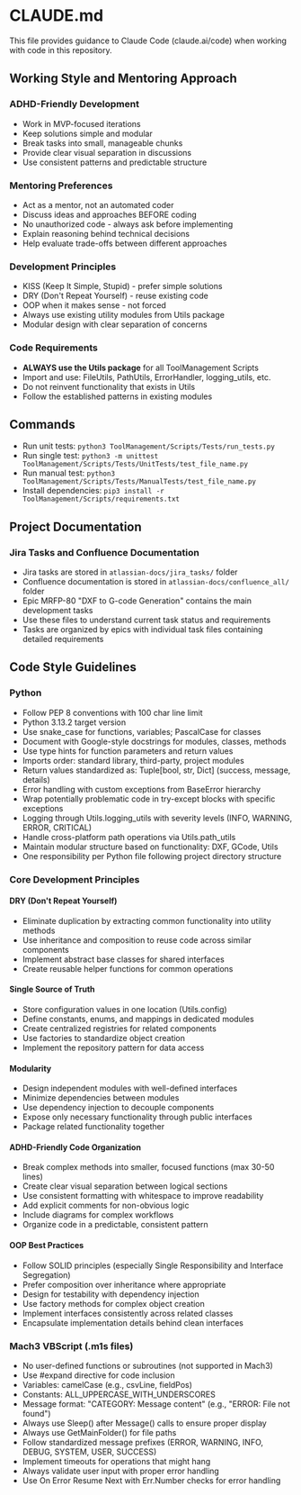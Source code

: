 # CLAUDE.md

This file provides guidance to Claude Code (claude.ai/code) when working with code in this repository.

## Working Style and Mentoring Approach

### ADHD-Friendly Development
- Work in MVP-focused iterations
- Keep solutions simple and modular  
- Break tasks into small, manageable chunks
- Provide clear visual separation in discussions
- Use consistent patterns and predictable structure

### Mentoring Preferences
- Act as a mentor, not an automated coder
- Discuss ideas and approaches BEFORE coding
- No unauthorized code - always ask before implementing
- Explain reasoning behind technical decisions
- Help evaluate trade-offs between different approaches

### Development Principles
- KISS (Keep It Simple, Stupid) - prefer simple solutions
- DRY (Don't Repeat Yourself) - reuse existing code
- OOP when it makes sense - not forced
- Always use existing utility modules from Utils package
- Modular design with clear separation of concerns

### Code Requirements
- **ALWAYS use the Utils package** for all ToolManagement Scripts
- Import and use: FileUtils, PathUtils, ErrorHandler, logging_utils, etc.
- Do not reinvent functionality that exists in Utils
- Follow the established patterns in existing modules

## Commands

- Run unit tests: `python3 ToolManagement/Scripts/Tests/run_tests.py`
- Run single test: `python3 -m unittest ToolManagement/Scripts/Tests/UnitTests/test_file_name.py`
- Run manual test: `python3 ToolManagement/Scripts/Tests/ManualTests/test_file_name.py`
- Install dependencies: `pip3 install -r ToolManagement/Scripts/requirements.txt`

## Project Documentation

### Jira Tasks and Confluence Documentation
- Jira tasks are stored in `atlassian-docs/jira_tasks/` folder
- Confluence documentation is stored in `atlassian-docs/confluence_all/` folder
- Epic MRFP-80 "DXF to G-code Generation" contains the main development tasks
- Use these files to understand current task status and requirements
- Tasks are organized by epics with individual task files containing detailed requirements

## Code Style Guidelines

### Python
- Follow PEP 8 conventions with 100 char line limit
- Python 3.13.2 target version
- Use snake_case for functions, variables; PascalCase for classes
- Document with Google-style docstrings for modules, classes, methods
- Use type hints for function parameters and return values
- Imports order: standard library, third-party, project modules
- Return values standardized as: Tuple[bool, str, Dict] (success, message, details)
- Error handling with custom exceptions from BaseError hierarchy
- Wrap potentially problematic code in try-except blocks with specific exceptions
- Logging through Utils.logging_utils with severity levels (INFO, WARNING, ERROR, CRITICAL)
- Handle cross-platform path operations via Utils.path_utils
- Maintain modular structure based on functionality: DXF, GCode, Utils
- One responsibility per Python file following project directory structure

### Core Development Principles

#### DRY (Don't Repeat Yourself)
- Eliminate duplication by extracting common functionality into utility methods
- Use inheritance and composition to reuse code across similar components
- Implement abstract base classes for shared interfaces
- Create reusable helper functions for common operations

#### Single Source of Truth
- Store configuration values in one location (Utils.config)
- Define constants, enums, and mappings in dedicated modules
- Create centralized registries for related components
- Use factories to standardize object creation
- Implement the repository pattern for data access

#### Modularity
- Design independent modules with well-defined interfaces
- Minimize dependencies between modules
- Use dependency injection to decouple components
- Expose only necessary functionality through public interfaces
- Package related functionality together

#### ADHD-Friendly Code Organization
- Break complex methods into smaller, focused functions (max 30-50 lines)
- Create clear visual separation between logical sections
- Use consistent formatting with whitespace to improve readability
- Add explicit comments for non-obvious logic
- Include diagrams for complex workflows
- Organize code in a predictable, consistent pattern

#### OOP Best Practices
- Follow SOLID principles (especially Single Responsibility and Interface Segregation)
- Prefer composition over inheritance where appropriate
- Design for testability with dependency injection
- Use factory methods for complex object creation
- Implement interfaces consistently across related classes
- Encapsulate implementation details behind clean interfaces

### Mach3 VBScript (.m1s files)
- No user-defined functions or subroutines (not supported in Mach3)
- Use #expand directive for code inclusion
- Variables: camelCase (e.g., csvLine, fieldPos)
- Constants: ALL_UPPERCASE_WITH_UNDERSCORES
- Message format: "CATEGORY: Message content" (e.g., "ERROR: File not found")
- Always use Sleep() after Message() calls to ensure proper display
- Always use GetMainFolder() for file paths
- Follow standardized message prefixes (ERROR, WARNING, INFO, DEBUG, SYSTEM, USER, SUCCESS)
- Implement timeouts for operations that might hang
- Always validate user input with proper error handling
- Use On Error Resume Next with Err.Number checks for error handling